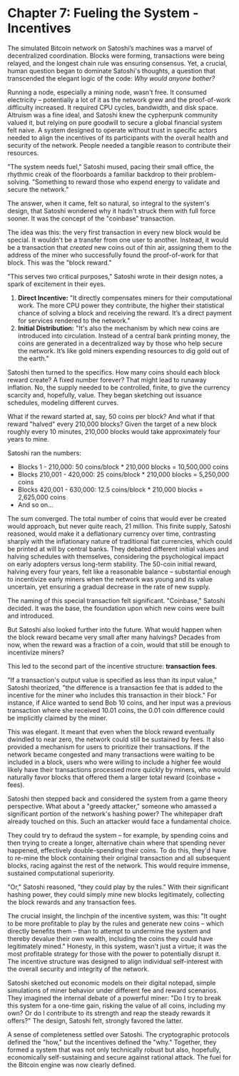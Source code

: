 # Chapter 7: Fueling the System - Incentives

The simulated Bitcoin network on Satoshi’s machines was a marvel of decentralized coordination. Blocks were forming, transactions were being relayed, and the longest chain rule was ensuring consensus. Yet, a crucial, human question began to dominate Satoshi's thoughts, a question that transcended the elegant logic of the code: *Why would anyone bother?*

Running a node, especially a mining node, wasn't free. It consumed electricity – potentially a lot of it as the network grew and the proof-of-work difficulty increased. It required CPU cycles, bandwidth, and disk space. Altruism was a fine ideal, and Satoshi knew the cypherpunk community valued it, but relying on pure goodwill to secure a global financial system felt naive. A system designed to operate without trust in specific actors needed to align the incentives of its participants with the overall health and security of the network. People needed a tangible reason to contribute their resources.

"The system needs fuel," Satoshi mused, pacing their small office, the rhythmic creak of the floorboards a familiar backdrop to their problem-solving. "Something to reward those who expend energy to validate and secure the network."

The answer, when it came, felt so natural, so integral to the system's design, that Satoshi wondered why it hadn't struck them with full force sooner. It was the concept of the "coinbase" transaction.

The idea was this: the very first transaction in every new block would be special. It wouldn't be a transfer from one user to another. Instead, it would be a transaction that *created* new coins out of thin air, assigning them to the address of the miner who successfully found the proof-of-work for that block. This was the "block reward."

"This serves two critical purposes," Satoshi wrote in their design notes, a spark of excitement in their eyes.
1.  **Direct Incentive:** "It directly compensates miners for their computational work. The more CPU power they contribute, the higher their statistical chance of solving a block and receiving the reward. It’s a direct payment for services rendered to the network."
2.  **Initial Distribution:** "It's also the mechanism by which new coins are introduced into circulation. Instead of a central bank printing money, the coins are generated in a decentralized way by those who help secure the network. It’s like gold miners expending resources to dig gold out of the earth."

Satoshi then turned to the specifics. How many coins should each block reward create? A fixed number forever? That might lead to runaway inflation. No, the supply needed to be controlled, finite, to give the currency scarcity and, hopefully, value. They began sketching out issuance schedules, modeling different curves.

What if the reward started at, say, 50 coins per block? And what if that reward "halved" every 210,000 blocks? Given the target of a new block roughly every 10 minutes, 210,000 blocks would take approximately four years to mine.

Satoshi ran the numbers:
*   Blocks 1 - 210,000: 50 coins/block * 210,000 blocks = 10,500,000 coins
*   Blocks 210,001 - 420,000: 25 coins/block * 210,000 blocks = 5,250,000 coins
*   Blocks 420,001 - 630,000: 12.5 coins/block * 210,000 blocks = 2,625,000 coins
*   And so on…

The sum converged. The total number of coins that would ever be created would approach, but never quite reach, 21 million. This finite supply, Satoshi reasoned, would make it a deflationary currency over time, contrasting sharply with the inflationary nature of traditional fiat currencies, which could be printed at will by central banks. They debated different initial values and halving schedules with themselves, considering the psychological impact on early adopters versus long-term stability. The 50-coin initial reward, halving every four years, felt like a reasonable balance – substantial enough to incentivize early miners when the network was young and its value uncertain, yet ensuring a gradual decrease in the rate of new supply.

The naming of this special transaction felt significant. "Coinbase," Satoshi decided. It was the base, the foundation upon which new coins were built and introduced.

But Satoshi also looked further into the future. What would happen when the block reward became very small after many halvings? Decades from now, when the reward was a fraction of a coin, would that still be enough to incentivize miners?

This led to the second part of the incentive structure: **transaction fees**.

"If a transaction's output value is specified as less than its input value," Satoshi theorized, "the difference is a transaction fee that is added to the incentive for the miner who includes this transaction in their block." For instance, if Alice wanted to send Bob 10 coins, and her input was a previous transaction where she received 10.01 coins, the 0.01 coin difference could be implicitly claimed by the miner.

This was elegant. It meant that even when the block reward eventually dwindled to near zero, the network could still be sustained by fees. It also provided a mechanism for users to prioritize their transactions. If the network became congested and many transactions were waiting to be included in a block, users who were willing to include a higher fee would likely have their transactions processed more quickly by miners, who would naturally favor blocks that offered them a larger total reward (coinbase + fees).

Satoshi then stepped back and considered the system from a game theory perspective. What about a "greedy attacker," someone who amassed a significant portion of the network's hashing power? The whitepaper draft already touched on this. Such an attacker would face a fundamental choice.

They could try to defraud the system – for example, by spending coins and then trying to create a longer, alternative chain where that spending never happened, effectively double-spending their coins. To do this, they'd have to re-mine the block containing their original transaction and all subsequent blocks, racing against the rest of the network. This would require immense, sustained computational superiority.

"Or," Satoshi reasoned, "they could play by the rules." With their significant hashing power, they could simply mine new blocks legitimately, collecting the block rewards and any transaction fees.

The crucial insight, the linchpin of the incentive system, was this: "It ought to be more profitable to play by the rules and generate new coins – which directly benefits them – than to attempt to undermine the system and thereby devalue their own wealth, including the coins they could have legitimately mined." Honesty, in this system, wasn't just a virtue; it was the most profitable strategy for those with the power to potentially disrupt it. The incentive structure was designed to align individual self-interest with the overall security and integrity of the network.

Satoshi sketched out economic models on their digital notepad, simple simulations of miner behavior under different fee and reward scenarios. They imagined the internal debate of a powerful miner: "Do I try to break this system for a one-time gain, risking the value of all coins, including my own? Or do I contribute to its strength and reap the steady rewards it offers?" The design, Satoshi felt, strongly favored the latter.

A sense of completeness settled over Satoshi. The cryptographic protocols defined the "how," but the incentives defined the "why." Together, they formed a system that was not only technically robust but also, hopefully, economically self-sustaining and secure against rational attack. The fuel for the Bitcoin engine was now clearly defined.
